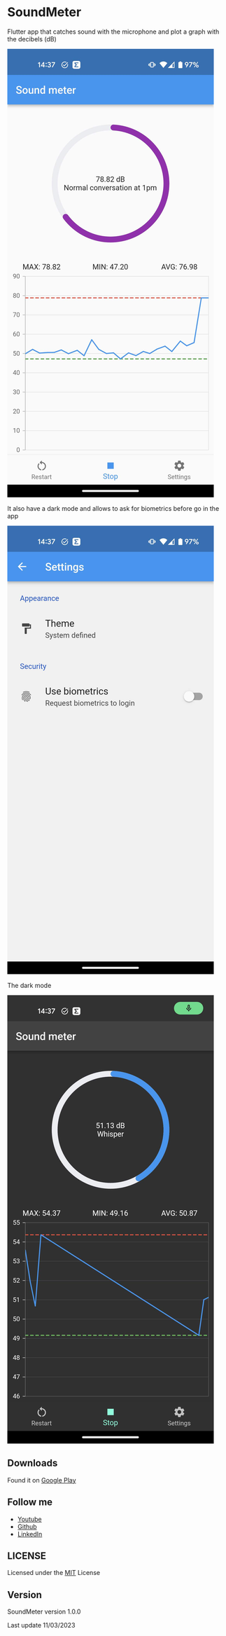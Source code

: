 # SoundMeter

Flutter app that catches sound with the microphone and plot a graph with the decibels (dB)

![Download github repo](https://github.com/danny270793/SoundMeter/blob/master/playstore/images/001-main-light.png)

It also have a dark mode and allows to ask for biometrics before go in the app

![Download github repo](https://github.com/danny270793/SoundMeter/blob/master/playstore/images/002-settings-light.png)

The dark mode

![Download github repo](https://github.com/danny270793/SoundMeter/blob/master/playstore/images/003-main-dark.png)

## Downloads

Found it on [Google Play](https://play.google.com/store/apps/details?id=io.github.danny270793.soundmeter.soundmeter)

## Follow me

- [Youtube](https://www.youtube.com/channel/UC5MAQWU2s2VESTXaUo-ysgg)
- [Github](https://www.github.com/danny270793/)
- [LinkedIn](https://www.linkedin.com/in/danny270793)

## LICENSE

Licensed under the [MIT](license.md) License

## Version

SoundMeter version 1.0.0

Last update 11/03/2023
